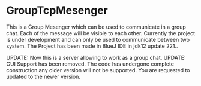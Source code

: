 # GroupTcpMesenger
This is a Group Mesenger which can be used to communicate in a group chat.
Each of the message will be visible to each other.
Currently the project is under development and can only be used to communicate
between two system. The Project has been made in BlueJ IDE in jdk12 update 221..

UPDATE: Now this is a server allowing to work as a group chat.
UPDATE: GUI Support has been removed. The code has undergone complete construction
		any older version will not be supported. You are requested to updated to
		the newer version.
